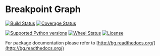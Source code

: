 Breakpoint Graph
================
[![Build Status](https://travis-ci.org/aganezov/bg.svg?branch=aganezov)](https://travis-ci.org/aganezov/bg) 
[![Coverage Status](https://coveralls.io/repos/aganezov/bg/badge.svg?branch=aganezov)](https://coveralls.io/r/aganezov/bg?branch=aganezov)

[![Supported Python versions](https://pypip.in/py_versions/bg/badge.svg?style=flat)](https://pypi.python.org/pypi/bg/) 
[![Wheel Status](https://pypip.in/wheel/bg/badge.svg?style=flat)](https://pypi.python.org/pypi/bg/)
[![License](https://pypip.in/license/bg/badge.svg?style=flat)](https://pypi.python.org/pypi/bg/)

For package documentation please refer to [http://bg.readthedocs.org/](http://bg.readthedocs.org/)
